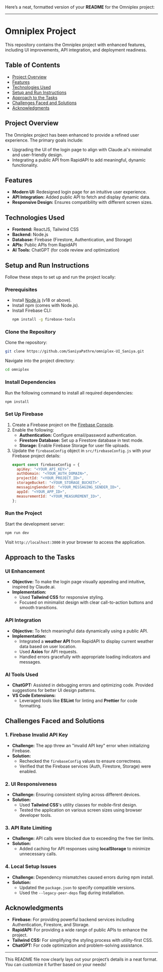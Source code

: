 Here’s a neat, formatted version of your **README** for the Omniplex project:

---

# Omniplex Project

This repository contains the Omniplex project with enhanced features, including UI improvements, API integration, and deployment readiness.

## Table of Contents
- [Project Overview](#project-overview)
- [Features](#features)
- [Technologies Used](#technologies-used)
- [Setup and Run Instructions](#setup-and-run-instructions)
- [Approach to the Tasks](#approach-to-the-tasks)
- [Challenges Faced and Solutions](#challenges-faced-and-solutions)
- [Acknowledgments](#acknowledgments)

## Project Overview
The Omniplex project has been enhanced to provide a refined user experience. The primary goals include:
- Upgrading the UI of the login page to align with Claude.ai's minimalist and user-friendly design.
- Integrating a public API from RapidAPI to add meaningful, dynamic functionality.

## Features
- **Modern UI:** Redesigned login page for an intuitive user experience.
- **API Integration:** Added public API to fetch and display dynamic data.
- **Responsive Design:** Ensures compatibility with different screen sizes.

## Technologies Used
- **Frontend:** ReactJS, Tailwind CSS
- **Backend:** Node.js
- **Database:** Firebase (Firestore, Authentication, and Storage)
- **APIs:** Public APIs from RapidAPI
- **AI Tools:** ChatGPT (for code review and optimization)

## Setup and Run Instructions
Follow these steps to set up and run the project locally:

### Prerequisites
- Install [Node.js](https://nodejs.org/) (v18 or above).
- Install npm (comes with Node.js).
- Install Firebase CLI:
    ```bash
    npm install -g firebase-tools
    ```

### Clone the Repository
Clone the repository:
```bash
git clone https://github.com/SaniyaPathre/omniplex-UI_Saniya.git
```
Navigate into the project directory:
```bash
cd omniplex
```

### Install Dependencies
Run the following command to install all required dependencies:
```bash
npm install
```

### Set Up Firebase
1. Create a Firebase project on the [Firebase Console](https://console.firebase.google.com/).
2. Enable the following:
   - **Authentication:** Configure email/password authentication.
   - **Firestore Database:** Set up a Firestore database in test mode.
   - **Storage:** Enable Firebase Storage for user file uploads.
3. Update the `firebaseConfig` object in `src/firebaseConfig.js` with your Firebase project details:
    ```javascript
    export const firebaseConfig = {
      apiKey: "<YOUR_API_KEY>",
      authDomain: "<YOUR_AUTH_DOMAIN>",
      projectId: "<YOUR_PROJECT_ID>",
      storageBucket: "<YOUR_STORAGE_BUCKET>",
      messagingSenderId: "<YOUR_MESSAGING_SENDER_ID>",
      appId: "<YOUR_APP_ID>",
      measurementId: "<YOUR_MEASUREMENT_ID>",
    };
    ```

### Run the Project
Start the development server:
```bash
npm run dev
```
Visit `http://localhost:3000` in your browser to access the application.

## Approach to the Tasks

### UI Enhancement
- **Objective:** To make the login page visually appealing and intuitive, inspired by Claude.ai.
- **Implementation:** 
  - Used **Tailwind CSS** for responsive styling.
  - Focused on minimalist design with clear call-to-action buttons and smooth transitions.

### API Integration
- **Objective:** To fetch meaningful data dynamically using a public API.
- **Implementation:**
  - Integrated a **weather API** from RapidAPI to display current weather data based on user location.
  - Used **Axios** for API requests.
  - Handled errors gracefully with appropriate loading indicators and messages.

### AI Tools Used
- **ChatGPT:** Assisted in debugging errors and optimizing code. Provided suggestions for better UI design patterns.
- **VS Code Extensions:** 
  - Leveraged tools like **ESLint** for linting and **Prettier** for code formatting.

## Challenges Faced and Solutions

### 1. Firebase Invalid API Key
- **Challenge:** The app threw an "invalid API key" error when initializing Firebase.
- **Solution:** 
  - Rechecked the `firebaseConfig` values to ensure correctness.
  - Verified that the Firebase services (Auth, Firestore, Storage) were enabled.

### 2. UI Responsiveness
- **Challenge:** Ensuring consistent styling across different devices.
- **Solution:** 
  - Used **Tailwind CSS**'s utility classes for mobile-first design.
  - Tested the application on various screen sizes using browser developer tools.

### 3. API Rate Limiting
- **Challenge:** API calls were blocked due to exceeding the free tier limits.
- **Solution:** 
  - Added caching for API responses using **localStorage** to minimize unnecessary calls.

### 4. Local Setup Issues
- **Challenge:** Dependency mismatches caused errors during npm install.
- **Solution:** 
  - Updated the `package.json` to specify compatible versions.
  - Used the `--legacy-peer-deps` flag during installation.

## Acknowledgments
- **Firebase:** For providing powerful backend services including Authentication, Firestore, and Storage.
- **RapidAPI:** For providing a wide range of public APIs to enhance the project.
- **Tailwind CSS:** For simplifying the styling process with utility-first CSS.
- **ChatGPT:** For code optimization and problem-solving assistance.

---

This README file now clearly lays out your project’s details in a neat format. You can customize it further based on your needs!
